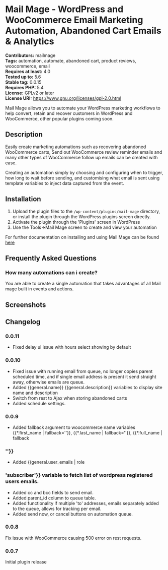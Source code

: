 # Mail Mage - WordPress and WooCommerce Email Marketing Automation, Abandoned Cart Emails & Analytics

**Contributors:** mailmage \
**Tags:** automation, automate, abandoned cart, product reviews, woocommerce, email \
**Requires at least:** 4.0 \
**Tested up to:** 5.6 \
**Stable tag:** 0.0.15 \
**Requires PHP:** 5.4 \
**License:** GPLv2 or later \
**License URI:** https://www.gnu.org/licenses/gpl-2.0.html

Mail Mage allows you to automate your WordPress marketing workflows to help convert, retain and recover customers in WordPress and WooCommerce, other popular plugins coming soon.

## Description

Easily create marketing automations such as recovering abandoned WooCommerce carts, Send out WooCommerce review reminder emails and many other types of WooCommerce follow up emails can be created with ease. 

Creating an automation simply by choosing and configuring when to trigger, how long to wait before sending, and customising what email is sent using template variables to inject data captured from the event. 

## Installation

1. Upload the plugin files to the `/wp-content/plugins/mail-mage` directory, or install the plugin through the WordPress plugins screen directly.
1. Activate the plugin through the 'Plugins' screen in WordPress
1. Use the Tools->Mail Mage screen to create and view your automation

For further documentation on installing and using Mail Mage can be found [here](https://www.wpmailmage.com/docs/)

## Frequently Asked Questions

### How many automations can i create?

You are able to create a single automation that takes advantages of all Mail mage built in events and actions. 

## Screenshots



## Changelog

### 0.0.11

* Fixed delay ui issue with hours select showing by default

### 0.0.10

* Fixed issue with running email from queue, no longer copies parent scheduled time, and if single email address is present it send straight away, otherwise emails are queue.
* Added {{general.name}} {{general.description}} variables to display site name and description
* Switch from rest to Ajax when storing abandoned carts
* Added schedule settings.

### 0.0.9

* Added fallback argument to woocommerce name variables {{\*.first_name | fallback=''}}, {{\*.last_name | fallback=''}}, {{\*.full_name | fallback

### ''}}

* Added {{general.user_emails | role

### 'subscriber'}} variable to fetch list of wordpress registered users emails.

* Added cc and bcc fields to send email.
* Added parent_id column to queue table.
* Added functionality if multiple 'to' addresses, emails separately added to the queue, allows for tracking per email.
* Added send now, or cancel buttons on automation queue.

### 0.0.8

Fix issue with WooCommerce causing 500 error on rest requests.

### 0.0.7

Initial plugin release

